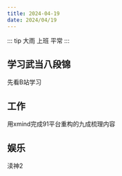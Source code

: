 ```yaml
---
title: 2024-04-19
date: 2024/04/19  
---
```


::: tip
大雨	上班	平常
:::

## 学习武当八段锦

先看B站学习

## 工作

用xmind完成91平台重构的九成梳理内容

## 娱乐

渎神2